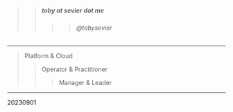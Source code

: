 

> 
>> ##### toby at sevier dot me
>>>> ###### @tobysevier

---

> Platform & Cloud
>> Operator & Practitioner
>>> Manager & Leader

---



20230901